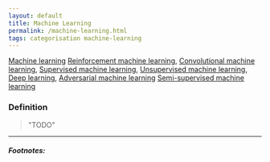 ```yaml
---
layout: default
title: Machine Learning
permalink: /machine-learning.html
tags: categorisation machine-learning
---
```

[Machine learning]({{site.url}}{{site.prod}}/machine-learning.html)
[Reinforcement machine learning]({{site.url}}{{site.prod}}/reinforcement-machine-learning.html),
[Convolutional machine learning]({{site.url}}{{site.prod}}/convolutional-machine-learning.html),
[Supervised machine learning]({{site.url}}{{site.prod}}/supervised-machine-learning.html),
[Unsupervised machine learning]({{site.url}}{{site.prod}}/unsupervised-machine-learning.html),
[Deep learning]({{site.url}}{{site.prod}}/deep-learning.html),
[Adversarial machine learning]({{site.url}}{{site.prod}}/adversarial-machine-learning.html)
[Semi-supervised machine learning]({{site.url}}{{site.prod}}/semi-supervised-learning.html)

### Definition

> "TODO"

<hr />

##### Footnotes:

[^1]: https://www.deeplearningbook.org/contents/ml.html